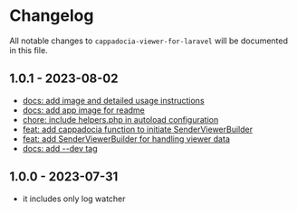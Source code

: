 # Changelog

All notable changes to `cappadocia-viewer-for-laravel` will be documented in this file.

## 1.0.1 - 2023-08-02

- [docs: add image and detailed usage instructions](https://github.com/hsndmr/cappadocia-viewer-for-laravel)
- [docs: add app image for readme](https://github.com/hsndmr/cappadocia-viewer-for-laravel)
- [chore: include helpers.php in autoload configuration](https://github.com/hsndmr/cappadocia-viewer-for-laravel)
- [feat: add cappadocia function to initiate SenderViewerBuilder](https://github.com/hsndmr/cappadocia-viewer-for-laravel)
- [feat: add SenderViewerBuilder for handling viewer data](https://github.com/hsndmr/cappadocia-viewer-for-laravel)
- [docs: add --dev tag](https://github.com/hsndmr/cappadocia-viewer-for-laravel)

## 1.0.0 - 2023-07-31

- it includes only log watcher
